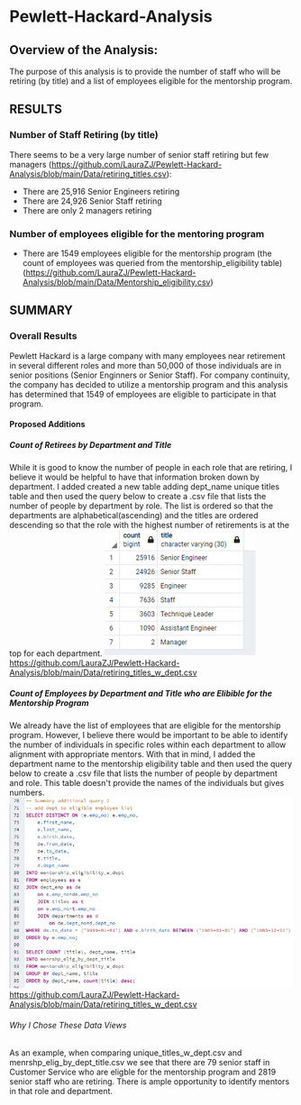 # Pewlett-Hackard-Analysis
## Overview of the Analysis:
The purpose of this analysis is to provide the number of staff who will be 
retiring (by title) and a list of employees eligible for the mentorship program.


## RESULTS 

### Number of Staff Retiring (by title)
There seems to be a very large number of senior staff retiring but few managers (https://github.com/LauraZJ/Pewlett-Hackard-Analysis/blob/main/Data/retiring_titles.csv):
* There are 25,916 Senior Engineers retiring
* There are 24,926 Senior Staff retiring
* There are only 2 managers retiring

### Number of employees eligible for the mentoring program
* There are 1549 employees eligible for the mentorship program (the count of employees was queried from the mentorship_eligibility table) (https://github.com/LauraZJ/Pewlett-Hackard-Analysis/blob/main/Data/Mentorship_eligibility.csv)

## SUMMARY
### Overall Results
Pewlett Hackard is a large company with many employees near retirement in several different roles and more than 50,000 of those individuals are in senior positions (Senior Enginners or Senior Staff).  For company continuity, the company has decided to utilize a mentorship program and this analysis has determined that 1549 of employees are eligible to participate in that program. 

#### Proposed Additions
##### Count of Retirees by Department and Title
While it is good to know the number of people in each role that are retiring, I believe it would be helpful to have that information broken down by department.  I added created a new table adding dept_name unique titles table and then used the query below to create a .csv file that lists the number of people by department by role. The list is ordered so that the departments are alphabetical(ascending) and the titles are ordered descending so that the role with the highest number of retirements is at the top for each department.
![Number retiring by title](https://github.com/LauraZJ/Pewlett-Hackard-Analysis/blob/main/Queries/Number_retiring_by_title.png)
https://github.com/LauraZJ/Pewlett-Hackard-Analysis/blob/main/Data/retiring_titles_w_dept.csv

##### Count of Employees by Department and Title who are Elibible for the Mentorship Program
We already have the list of employees that are eligible for the mentorship program.  However, I believe there would be important to be able to identify the number of individuals
in specific roles within each department to allow alignment with appropriate mentors.  With that in mind, I added the department name to the mentorship eligibility table and then used the query below to create a .csv file that lists the number of people by department and role.  This table doesn't provide the names of the individuals but gives numbers.    
![number eligible for mentorship program by dept](https://github.com/LauraZJ/Pewlett-Hackard-Analysis/blob/main/Queries/number_emp_eligible_for_mentor_by_dept.png)
https://github.com/LauraZJ/Pewlett-Hackard-Analysis/blob/main/Data/retiring_titles_w_dept.csv

######  Why I Chose These Data Views
As an example, when comparing unique_titles_w_dept.csv and menrshp_elig_by_dept_title.csv we see that there are 79 senior staff in Customer Service who are eligble for the mentorship program and 2819 senior staff who are retiring.  There is ample opportunity to identify mentors in that role and department.
